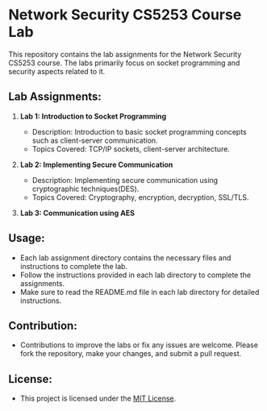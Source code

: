 # Network Security CS5253 Course Lab

This repository contains the lab assignments for the Network Security CS5253 course. The labs primarily focus on socket programming and security aspects related to it.

## Lab Assignments:

1. **Lab 1: Introduction to Socket Programming**
   - Description: Introduction to basic socket programming concepts such as client-server communication.
   - Topics Covered: TCP/IP sockets, client-server architecture.

2. **Lab 2: Implementing Secure Communication**
   - Description: Implementing secure communication using cryptographic techniques(DES).
   - Topics Covered: Cryptography, encryption, decryption, SSL/TLS.

3. **Lab 3: Communication using AES**

## Usage:
- Each lab assignment directory contains the necessary files and instructions to complete the lab.
- Follow the instructions provided in each lab directory to complete the assignments.
- Make sure to read the README.md file in each lab directory for detailed instructions.

## Contribution:
- Contributions to improve the labs or fix any issues are welcome. Please fork the repository, make your changes, and submit a pull request.

## License:
- This project is licensed under the [MIT License](LICENSE).
